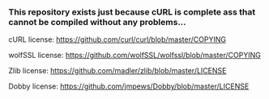 ### This repository exists just because cURL is complete ass that cannot be compiled without any problems...

cURL license: https://github.com/curl/curl/blob/master/COPYING

wolfSSL license: https://github.com/wolfSSL/wolfssl/blob/master/COPYING

Zlib license: https://github.com/madler/zlib/blob/master/LICENSE

Dobby license: https://github.com/jmpews/Dobby/blob/master/LICENSE